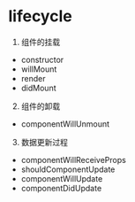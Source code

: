 # lifecycle

1. 组件的挂载
  - constructor
  - willMount
  - render
  - didMount
2. 组件的卸载
  - componentWillUnmount
3. 数据更新过程
  - componentWillReceiveProps
  - shouldComponentUpdate
  - componentWillUpdate
  - componentDidUpdate
